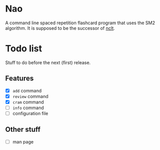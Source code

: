 # Nao
A command line spaced repetition flashcard program that uses the SM2 algorithm. It is supposed to be the successor of [nclt](https://github.com/gRastello/nclt).

# Todo list
Stuff to do before the next (first) release.

## Features
- [X] `add` command
- [X] `review` command
- [X] `cram` command
- [ ] `info` command
- [ ] configuration file

## Other stuff
- [ ] man page
